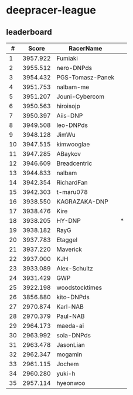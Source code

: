 # deepracer-league

## leaderboard

<!-- leaderboard -->
| # | Score | RacerName |   |
| - | ----- | --------- | - |
| 1 | 3957.922 | Fumiaki | |
| 2 | 3955.512 | nero-DNPds | |
| 3 | 3954.432 | PGS-Tomasz-Panek | |
| 4 | 3951.753 | nalbam-me | |
| 5 | 3951.207 | Jouni-Cybercom | |
| 6 | 3950.563 | hiroisojp | |
| 7 | 3950.397 | Aiis-DNP | |
| 8 | 3949.508 | leo-DNPds | |
| 9 | 3948.128 | JimWu | |
| 10 | 3947.515 | kimwooglae | |
| 11 | 3947.285 | ABaykov | |
| 12 | 3946.609 | Breadcentric | |
| 13 | 3944.833 | nalbam | |
| 14 | 3942.354 | RichardFan | |
| 15 | 3942.303 | t-maru078 | |
| 16 | 3938.550 | KAGRAZAKA-DNP | |
| 17 | 3938.476 | Kire | |
| 18 | 3938.205 | HY-DNP | * |
| 19 | 3938.182 | RayG | |
| 20 | 3937.783 | Etaggel | |
| 21 | 3937.220 | Maverick | |
| 22 | 3937.000 | KJH | |
| 23 | 3933.089 | Alex-Schultz | |
| 24 | 3931.429 | GWP | |
| 25 | 3922.198 | woodstocktimes | |
| 26 | 3856.880 | kito-DNPds | |
| 27 | 2970.874 | Karl-NAB | |
| 28 | 2970.379 | Paul-NAB | |
| 29 | 2964.173 | maeda-ai | |
| 30 | 2963.992 | sola-DNPds | |
| 31 | 2963.478 | JasonLian | |
| 32 | 2962.347 | mogamin | |
| 33 | 2961.115 | Jochem | |
| 34 | 2960.280 | yuki-h | |
| 35 | 2957.114 | hyeonwoo | |
